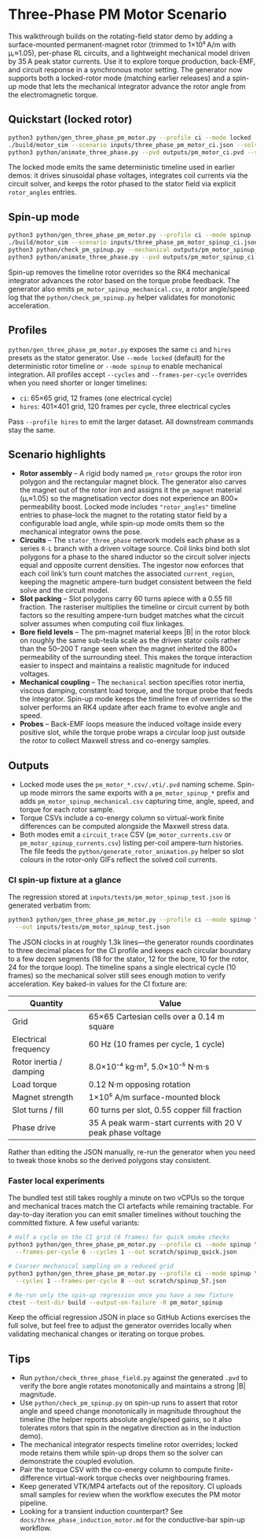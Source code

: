 # Three-Phase PM Motor Scenario

This walkthrough builds on the rotating-field stator demo by adding a
  surface-mounted permanent-magnet rotor (trimmed to 1×10⁵ A/m with μᵣ≈1.05),
  per-phase RL circuits, and a lightweight mechanical model driven by 35 A peak stator
currents. Use it to explore torque production, back-EMF, and circuit response in
a synchronous motor setting. The generator now supports both a locked-rotor mode
(matching earlier releases) and a spin-up mode that lets the mechanical
integrator advance the rotor angle from the electromagnetic torque.

## Quickstart (locked rotor)

```bash
python3 python/gen_three_phase_pm_motor.py --profile ci --mode locked --out inputs/three_phase_pm_motor_ci.json
./build/motor_sim --scenario inputs/three_phase_pm_motor_ci.json --solve --vtk-series outputs/pm_motor_ci.pvd --tol 5e-6 --max-iters 40000
python3 python/animate_three_phase.py --pvd outputs/pm_motor_ci.pvd --scenario inputs/three_phase_pm_motor_ci.json --save pm_motor_demo.mp4 --frame-png pm_motor_demo.png
```

The locked mode emits the same deterministic timeline used in earlier demos: it
drives sinusoidal phase voltages, integrates coil currents via the circuit
solver, and keeps the rotor phased to the stator field via explicit
`rotor_angles` entries.

## Spin-up mode

```bash
python3 python/gen_three_phase_pm_motor.py --profile ci --mode spinup --out inputs/three_phase_pm_motor_spinup_ci.json
./build/motor_sim --scenario inputs/three_phase_pm_motor_spinup_ci.json --solve --vtk-series outputs/pm_motor_spinup_ci.pvd --tol 5e-6 --max-iters 40000
python3 python/check_pm_spinup.py --mechanical outputs/pm_motor_spinup_mechanical.csv --scenario inputs/three_phase_pm_motor_spinup_ci.json
python3 python/animate_three_phase.py --pvd outputs/pm_motor_spinup_ci.pvd --scenario inputs/three_phase_pm_motor_spinup_ci.json --save pm_motor_spinup.mp4 --frame-png pm_motor_spinup.png
```

Spin-up removes the timeline rotor overrides so the RK4 mechanical integrator
advances the rotor based on the torque probe feedback. The generator also emits
`pm_motor_spinup_mechanical.csv`, a rotor angle/speed log that the
`python/check_pm_spinup.py` helper validates for monotonic acceleration.

## Profiles

`python/gen_three_phase_pm_motor.py` exposes the same `ci` and `hires` presets as
the stator generator. Use `--mode locked` (default) for the deterministic rotor
timeline or `--mode spinup` to enable mechanical integration. All profiles accept
`--cycles` and `--frames-per-cycle` overrides when you need shorter or longer
timelines:

- `ci`: 65×65 grid, 12 frames (one electrical cycle)
- `hires`: 401×401 grid, 120 frames per cycle, three electrical cycles

Pass `--profile hires` to emit the larger dataset. All downstream commands stay
the same.

## Scenario highlights

- **Rotor assembly** – A rigid body named `pm_rotor` groups the rotor iron
  polygon and the rectangular magnet block. The generator also carves the magnet
  out of the rotor iron and assigns it the `pm_magnet` material (μᵣ≈1.05) so the
  magnetisation vector does not experience an 800× permeability boost. Locked mode includes
  `"rotor_angles"` timeline entries to phase-lock the magnet to the rotating
  stator field by a configurable load angle, while spin-up mode omits them so
  the mechanical integrator owns the pose.
- **Circuits** – The `stator_three_phase` network models each phase as a series
  `R-L` branch with a driven voltage source. Coil links bind both slot polygons
  for a phase to the shared inductor so the circuit solver injects equal and
  opposite current densities. The ingestor now enforces that each coil link’s
  turn count matches the associated `current_region`, keeping the magnetic
  ampere-turn budget consistent between the field solve and the circuit model.
- **Slot packing** – Slot polygons carry 60 turns apiece with a 0.55 fill
  fraction. The rasteriser multiplies the timeline or circuit current by both
  factors so the resulting ampere-turn budget matches what the circuit solver
  assumes when computing coil flux linkages.
- **Bore field levels** – The pm-magnet material keeps |B| in the rotor block on
  roughly the same sub-tesla scale as the driven stator coils rather than the
  50–200 T range seen when the magnet inherited the 800× permeability of the
  surrounding steel. This makes the torque interaction easier to inspect and
  maintains a realistic magnitude for induced voltages.
- **Mechanical coupling** – The `mechanical` section specifies rotor inertia,
  viscous damping, constant load torque, and the torque probe that feeds the
  integrator. Spin-up mode keeps the timeline free of overrides so the solver
  performs an RK4 update after each frame to evolve angle and speed.
- **Probes** – Back-EMF loops measure the induced voltage inside every positive
  slot, while the torque probe wraps a circular loop just outside the rotor to
  collect Maxwell stress and co-energy samples.

## Outputs

- Locked mode uses the `pm_motor_*.csv/.vti/.pvd` naming scheme. Spin-up mode
  mirrors the same exports with a `pm_motor_spinup_*` prefix and adds
  `pm_motor_spinup_mechanical.csv` capturing time, angle, speed, and torque for
  each rotor sample.
- Torque CSVs include a co-energy column so virtual-work finite differences can
  be computed alongside the Maxwell stress data.
- Both modes emit a `circuit_trace` CSV (`pm_motor_currents.csv` or
  `pm_motor_spinup_currents.csv`) listing per-coil ampere-turn histories. The
  file feeds the `python/generate_rotor_animation.py` helper so slot colours in
  the rotor-only GIFs reflect the solved coil currents.

### CI spin-up fixture at a glance

The regression stored at `inputs/tests/pm_motor_spinup_test.json` is generated
verbatim from:

```bash
python3 python/gen_three_phase_pm_motor.py --profile ci --mode spinup \
  --out inputs/tests/pm_motor_spinup_test.json
```

The JSON clocks in at roughly 1.3k lines—the generator rounds coordinates to
three decimal places for the CI profile and keeps each circular boundary to a
few dozen segments (18 for the stator, 12 for the bore, 10 for the rotor, 24
for the torque loop). The timeline spans a single electrical cycle (10 frames)
so the mechanical solver still sees enough motion to verify acceleration. Key
baked-in values for the CI fixture are:

| Quantity | Value |
| --- | --- |
| Grid | 65×65 Cartesian cells over a 0.14 m square |
| Electrical frequency | 60 Hz (10 frames per cycle, 1 cycle) |
| Rotor inertia / damping | 8.0×10⁻⁴ kg·m², 5.0×10⁻⁵ N·m·s |
| Load torque | 0.12 N·m opposing rotation |
| Magnet strength | 1×10⁵ A/m surface-mounted block |
| Slot turns / fill | 60 turns per slot, 0.55 copper fill fraction |
| Phase drive | 35 A peak warm-start currents with 20 V peak phase voltage |

Rather than editing the JSON manually, re-run the generator when you need to
tweak those knobs so the derived polygons stay consistent.

### Faster local experiments

The bundled test still takes roughly a minute on two vCPUs so the torque and
mechanical traces match the CI artefacts while remaining tractable. For
day-to-day iteration you
can emit smaller timelines without touching the committed fixture. A few useful
variants:

```bash
# Half a cycle on the CI grid (6 frames) for quick smoke checks
python3 python/gen_three_phase_pm_motor.py --profile ci --mode spinup \
  --frames-per-cycle 6 --cycles 1 --out scratch/spinup_quick.json

# Coarser mechanical sampling on a reduced grid
python3 python/gen_three_phase_pm_motor.py --profile ci --mode spinup \
  --cycles 1 --frames-per-cycle 8 --out scratch/spinup_57.json

# Re-run only the spin-up regression once you have a new fixture
ctest --test-dir build --output-on-failure -R pm_motor_spinup
```

Keep the official regression JSON in place so GitHub Actions exercises the full
solve, but feel free to adjust the generator overrides locally when validating
mechanical changes or iterating on torque probes.

## Tips

- Run `python/check_three_phase_field.py` against the generated `.pvd` to verify
  the bore angle rotates monotonically and maintains a strong |B| magnitude.
- Use `python/check_pm_spinup.py` on spin-up runs to assert that rotor angle and
  speed change monotonically in magnitude throughout the timeline (the helper
  reports absolute angle/speed gains, so it also tolerates rotors that spin in
  the negative direction as in the induction demo).
- The mechanical integrator respects timeline rotor overrides; locked mode
  retains them while spin-up drops them so the solver can demonstrate the coupled
  evolution.
- Pair the torque CSV with the co-energy column to compute finite-difference
  virtual-work torque checks over neighbouring frames.
- Keep generated VTK/MP4 artefacts out of the repository. CI uploads small
  samples for review when the workflow executes the PM motor pipeline.
- Looking for a transient induction counterpart? See
  `docs/three_phase_induction_motor.md` for the conductive-bar spin-up workflow.
